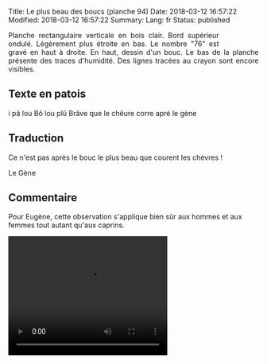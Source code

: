 Title: Le plus beau des boucs (planche 94) 
Date: 2018-03-12 16:57:22
Modified: 2018-03-12 16:57:22
Summary: 
Lang: fr
Status: published


<figure class="image-block" style="float: right;">
  <img alt="" src="{static}/images/planche_94-2.png">
  <figcaption style="max-width: 190px"></figcaption>
</figure>
<p style="text-align:justify;">Planche rectangulaire verticale en bois clair. Bord supérieur ondulé. Légèrement plus étroite en bas. Le nombre "76" est gravé en haut à droite. En haut, dessin d'un bouc. Le bas de la planche présente des traces d'humidité. Des lignes tracées au crayon sont encore visibles. </p>

## Texte en patois
i pâ lou Bô lou plû  Brâve que le chêure corre apré                                le gène

## Traduction
Ce n'est pas après le bouc le plus beau que courent les chèvres !

Le Gène

## Commentaire
Pour Eugène, cette observation s'applique bien sûr aux hommes et aux femmes tout autant qu'aux caprins.


<video width="320" height="240" controls>
  <source src="https://d1njpgd0ygatdn.cloudfront.net/video_94.mp4" type="video/mp4">
</video>
